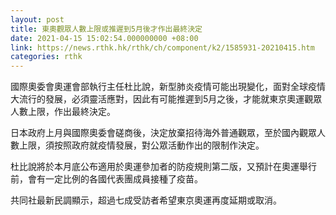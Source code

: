 ```yaml
---
layout: post
title: 東奧觀眾人數上限或推遲到5月後才作出最終決定
date: 2021-04-15 15:02:54.000000000 +08:00
link: https://news.rthk.hk/rthk/ch/component/k2/1585931-20210415.htm
categories: rthk
---
```


國際奧委會奧運會部執行主任杜比說，新型肺炎疫情可能出現變化，面對全球疫情大流行的發展，必須靈活應對，因此有可能推遲到5月之後，才能就東京奧運觀眾人數上限，作出最終決定。

日本政府上月與國際奧委會磋商後，決定放棄招待海外普通觀眾，至於國內觀眾人數上限，須按照政府就疫情發展，對公眾活動作出的限制作決定。

杜比說將於本月底公布適用於奧運參加者的防疫規則第二版，又預計在奧運舉行前，會有一定比例的各國代表團成員接種了疫苗。

共同社最新民調顯示，超過七成受訪者希望東京奧運再度延期或取消。
